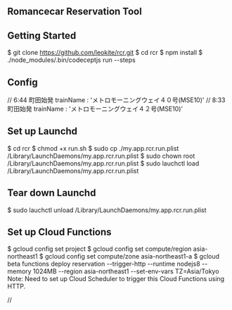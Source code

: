 Romancecar Reservation Tool
----------

Getting Started
----------
  $ git clone https://github.com/leokite/rcr.git
  $ cd rcr
  $ npm install
  $ ./node_modules/.bin/codeceptjs run --steps

Config
----------
// 6:44 町田始発
trainName : 'メトロモーニングウェイ４０号(MSE10)'
// 8:33 町田始発
trainName : 'メトロモーニングウェイ４２号(MSE10)'

Set up Launchd
----------
  $ cd rcr
  $ chmod +x run.sh
  $ sudo cp ./my.app.rcr.run.plist /Library/LaunchDaemons/my.app.rcr.run.plist
  $ sudo chown root /Library/LaunchDaemons/my.app.rcr.run.plist
  $ sudo lauchctl load /Library/LaunchDaemons/my.app.rcr.run.plist

Tear down Launchd
----------
  $ sudo lauchctl unload /Library/LaunchDaemons/my.app.rcr.run.plist

Set up Cloud Functions
----------
   $ gcloud config set project <PROJECT-NAME>
   $ gcloud config set compute/region asia-northeast1
   $ gcloud config set compute/zone asia-northeast1-a
   $ gcloud beta functions deploy reservation --trigger-http --runtime nodejs8 --memory 1024MB --region asia-northeast1 --set-env-vars TZ=Asia/Tokyo
   Note: Need to set up Cloud Scheduler to trigger this Cloud Functions using HTTP.

//
